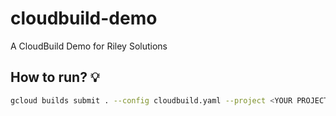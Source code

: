 # cloudbuild-demo
A CloudBuild Demo for Riley Solutions

## How to run? :bulb:

```bash
gcloud builds submit . --config cloudbuild.yaml --project <YOUR PROJECT>
```
